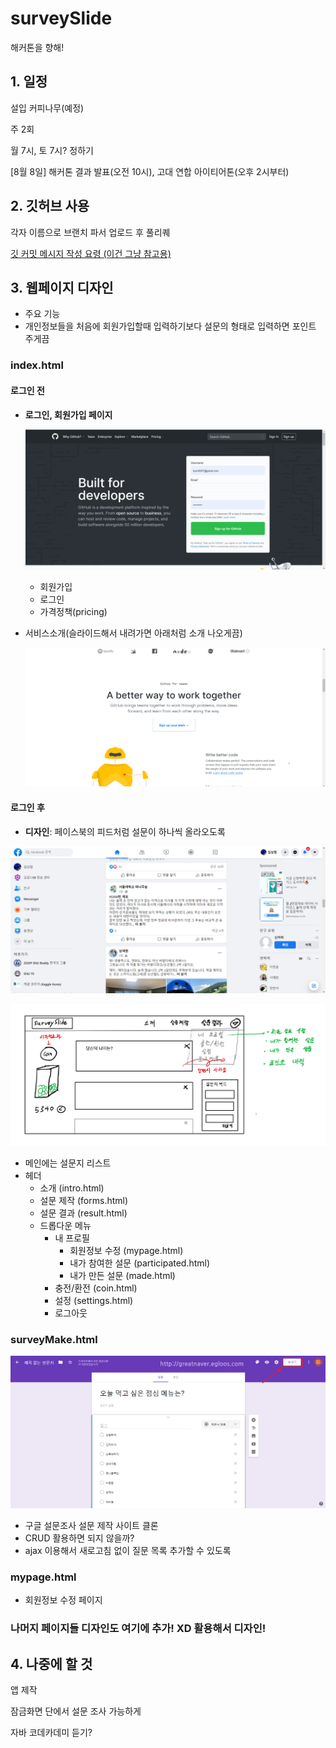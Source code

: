 # surveySlide

해커톤을 향해! 

## 1. 일정

설입 커피나무(예정)

주 2회

월 7시, 토 7시? 정하기



[8월 8일] 해커톤 결과 발표(오전 10시), 고대 연합 아이티어톤(오후 2시부터)

## 2. 깃허브 사용

각자 이름으로 브랜치 파서 업로드 후 풀리퀘

[깃 커밋 메시지 작성 요령 (이건 그냥 참고용)](https://blog.ull.im/engineering/2019/03/10/logs-on-git.html)



## 3. 웹페이지 디자인

- 주요 기능
- 개인정보들을 처음에 회원가입할때 입력하기보다 설문의 형태로 입력하면 포인트 주게끔



### index.html

#### 로그인 전

- **로그인, 회원가입 페이지**

  ![](img/github-main.png)
  - 회원가입
  - 로그인
  - 가격정책(pricing)

- 서비스소개(슬라이드해서 내려가면 아래처럼 소개 나오게끔)

  ![](img/github-intro.png)



#### 로그인 후

- **디자인**: 페이스북의 피드처럼 설문이 하나씩 올라오도록

![](img/facebook-feedpage.png)

![](img/mainpage.png)

- 메인에는 설문지 리스트
- 헤더
  - 소개 (intro.html)
  - 설문 제작 (forms.html)
  - 설문 결과 (result.html)
  - 드롭다운 메뉴
    - 내 프로필
      - 회원정보 수정 (mypage.html)
      - 내가 참여한 설문 (participated.html)
      - 내가 만든 설문 (made.html)
    - 충전/환전 (coin.html)
    - 설정 (settings.html)
    - 로그아웃 



### surveyMake.html

![](img/img3.png)

- 구글 설문조사 설문 제작 사이트 클론
- CRUD 활용하면 되지 않을까?
- ajax 이용해서 새로고침 없이 질문 목록 추가할 수 있도록



### mypage.html

- 회원정보 수정 페이지



### 나머지 페이지들 디자인도 여기에 추가! XD 활용해서 디자인!







## 4. 나중에 할 것

앱 제작

잠금화면 단에서 설문 조사 가능하게 

자바 코데카데미 듣기?